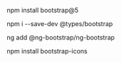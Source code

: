 <!-- bootstrap -->
npm install bootstrap@5

npm i --save-dev @types/bootstrap
<!-- pour affichage des dates dans page d'accueil section reservation-->
ng add @ng-bootstrap/ng-bootstrap
<!-- pour affichage des icons dans page d'accueil section reservation-->
npm install bootstrap-icons
